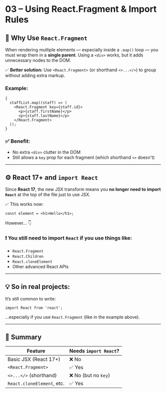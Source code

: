 # 03 – Using React.Fragment & Import Rules

## 🧩 Why Use `React.Fragment`

When rendering multiple elements — especially inside a `.map()` loop — you must wrap them in a **single parent**. Using a `<div>` works, but it adds unnecessary nodes to the DOM.

✅ **Better solution:** Use `<React.Fragment>` (or shorthand `<>...</>`) to group without adding extra markup.

### Example:

```tsx
{
  staffList.map((staff) => (
    <React.Fragment key={staff.id}>
      <p>{staff.firstName}</p>
      <p>{staff.lastName}</p>
    </React.Fragment>
  ));
}
```

### ✅ Benefit:

- No extra `<div>` clutter in the DOM
- Still allows a `key` prop for each fragment (which shorthand `<>` doesn't)

---

## ⚙️ React 17+ and `import React`

Since **React 17**, the new JSX transform means you **no longer need to import `React`** at the top of the file just to use JSX.

✅ This works now:

```tsx
const element = <h1>Hello</h1>;
```

However… 👇

### ❗ You **still need to import `React`** if you use things like:

- `React.Fragment`
- `React.Children`
- `React.cloneElement`
- Other advanced React APIs

---

## 💡 So in real projects:

It’s still common to write:

```tsx
import React from 'react';
```

…especially if you use `React.Fragment` (like in the example above).

---

## 📌 Summary

| Feature                    | Needs `import React`? |
| -------------------------- | --------------------- |
| Basic JSX (React 17+)      | ❌ No                 |
| `<React.Fragment>`         | ✅ Yes                |
| `<>...</>` (shorthand)     | ❌ No (but no `key`)  |
| `React.cloneElement`, etc. | ✅ Yes                |
